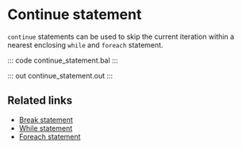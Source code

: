 # Continue statement

`continue` statements can be used to skip the current iteration within a nearest enclosing `while` and `foreach` statement.

::: code continue_statement.bal :::

::: out continue_statement.out :::

## Related links
- [Break statement](/learn/by-example/break-statement/)
- [While statement](/learn/by-example/while-statement/)
- [Foreach statement](/learn/by-example/foreach-statement/)
